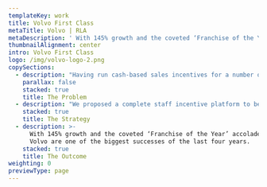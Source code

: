 ```yaml
---
templateKey: work
title: Volvo First Class
metaTitle: Volvo | RLA
metaDescription: ' With 145% growth and the coveted ‘Franchise of the Year’ accolade in 2018, Volvo are one of the biggest successes of the last four years.'
thumbnailAlignment: center
intro: Volvo First Class
logo: /img/volvo-logo-2.png
copySections:
  - description: "Having run cash-based sales incentives for a number of years, Volvo had only focused on motivating the sales teams. Aftersales staff, product knowledge, customer satisfaction and key brand behaviours were all being neglected. In 2013, Volvo had major growth and brand development aspirations – all of which required a modern engagement and incentive platform for all employees as part of a new strategy.\r"
    parallax: false
    stacked: true
    title: The Problem
  - description: "We proposed a complete staff incentive platform to be run in collaboration with Volvo’s Sales, Aftersales, Operations, Marketing and Academy teams. It was called Volvo First Class. The whole-business programme targeted a broad variation of soft and hard behaviours - with 1,500 unique users, eight regions and unique personalised logins enabling gamification, leagues, quizzes, badges, spot prizes, Hall of Fame and Amazon access. All culminating in a series of exclusive dinners and international events from Rome to Japan.\r"
    stacked: true
    title: The Strategy
  - description: >-
      With 145% growth and the coveted ‘Franchise of the Year’ accolade in 2018,
      Volvo are one of the biggest successes of the last four years.
    stacked: true
    title: The Outcome
weighting: 0
previewType: page
---
```


